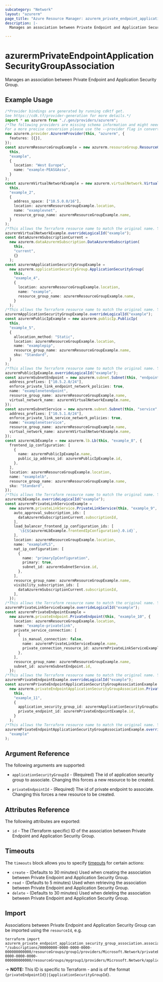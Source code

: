 ```yaml
---
subcategory: "Network"
layout: "azurerm"
page_title: "Azure Resource Manager: azurerm_private_endpoint_application_security_group_association"
description: |-
  Manages an association between Private Endpoint and Application Security Group.

---
```


# azurermPrivateEndpointApplicationSecurityGroupAssociation

Manages an association between Private Endpoint and Application Security Group.

## Example Usage

```typescript
/*Provider bindings are generated by running cdktf get.
See https://cdk.tf/provider-generation for more details.*/
import * as azurerm from "./.gen/providers/azurerm";
/*The following providers are missing schema information and might need manual adjustments to synthesize correctly: azurerm.
For a more precise conversion please use the --provider flag in convert.*/
new azurerm.provider.AzurermProvider(this, "azurerm", {
  features: [{}],
});
const azurermResourceGroupExample = new azurerm.resourceGroup.ResourceGroup(
  this,
  "example",
  {
    location: "West Europe",
    name: "example-PEASGAsso",
  }
);
const azurermVirtualNetworkExample = new azurerm.virtualNetwork.VirtualNetwork(
  this,
  "example_2",
  {
    address_space: ["10.5.0.0/16"],
    location: azurermResourceGroupExample.location,
    name: "examplevnet",
    resource_group_name: azurermResourceGroupExample.name,
  }
);
/*This allows the Terraform resource name to match the original name. You can remove the call if you don't need them to match.*/
azurermVirtualNetworkExample.overrideLogicalId("example");
const dataAzurermSubscriptionCurrent =
  new azurerm.dataAzurermSubscription.DataAzurermSubscription(
    this,
    "current",
    {}
  );
const azurermApplicationSecurityGroupExample =
  new azurerm.applicationSecurityGroup.ApplicationSecurityGroup(
    this,
    "example_4",
    {
      location: azurermResourceGroupExample.location,
      name: "example",
      resource_group_name: azurermResourceGroupExample.name,
    }
  );
/*This allows the Terraform resource name to match the original name. You can remove the call if you don't need them to match.*/
azurermApplicationSecurityGroupExample.overrideLogicalId("example");
const azurermPublicIpExample = new azurerm.publicIp.PublicIp(
  this,
  "example_5",
  {
    allocation_method: "Static",
    location: azurermResourceGroupExample.location,
    name: "examplepip",
    resource_group_name: azurermResourceGroupExample.name,
    sku: "Standard",
  }
);
/*This allows the Terraform resource name to match the original name. You can remove the call if you don't need them to match.*/
azurermPublicIpExample.overrideLogicalId("example");
const azurermSubnetEndpoint = new azurerm.subnet.Subnet(this, "endpoint", {
  address_prefixes: ["10.5.2.0/24"],
  enforce_private_link_endpoint_network_policies: true,
  name: "examplenetendpoint",
  resource_group_name: azurermResourceGroupExample.name,
  virtual_network_name: azurermVirtualNetworkExample.name,
});
const azurermSubnetService = new azurerm.subnet.Subnet(this, "service", {
  address_prefixes: ["10.5.1.0/24"],
  enforce_private_link_service_network_policies: true,
  name: "examplenetservice",
  resource_group_name: azurermResourceGroupExample.name,
  virtual_network_name: azurermVirtualNetworkExample.name,
});
const azurermLbExample = new azurerm.lb.Lb(this, "example_8", {
  frontend_ip_configuration: [
    {
      name: azurermPublicIpExample.name,
      public_ip_address_id: azurermPublicIpExample.id,
    },
  ],
  location: azurermResourceGroupExample.location,
  name: "examplelb",
  resource_group_name: azurermResourceGroupExample.name,
  sku: "Standard",
});
/*This allows the Terraform resource name to match the original name. You can remove the call if you don't need them to match.*/
azurermLbExample.overrideLogicalId("example");
const azurermPrivateLinkServiceExample =
  new azurerm.privateLinkService.PrivateLinkService(this, "example_9", {
    auto_approval_subscription_ids: [
      dataAzurermSubscriptionCurrent.subscriptionId,
    ],
    load_balancer_frontend_ip_configuration_ids: [
      `\${${azurermLbExample.frontendIpConfiguration}.0.id}`,
    ],
    location: azurermResourceGroupExample.location,
    name: "examplePLS",
    nat_ip_configuration: [
      {
        name: "primaryIpConfiguration",
        primary: true,
        subnet_id: azurermSubnetService.id,
      },
    ],
    resource_group_name: azurermResourceGroupExample.name,
    visibility_subscription_ids: [
      dataAzurermSubscriptionCurrent.subscriptionId,
    ],
  });
/*This allows the Terraform resource name to match the original name. You can remove the call if you don't need them to match.*/
azurermPrivateLinkServiceExample.overrideLogicalId("example");
const azurermPrivateEndpointExample =
  new azurerm.privateEndpoint.PrivateEndpoint(this, "example_10", {
    location: azurermResourceGroupExample.location,
    name: "example-privatelink",
    private_service_connection: [
      {
        is_manual_connection: false,
        name: azurermPrivateLinkServiceExample.name,
        private_connection_resource_id: azurermPrivateLinkServiceExample.id,
      },
    ],
    resource_group_name: azurermResourceGroupExample.name,
    subnet_id: azurermSubnetEndpoint.id,
  });
/*This allows the Terraform resource name to match the original name. You can remove the call if you don't need them to match.*/
azurermPrivateEndpointExample.overrideLogicalId("example");
const azurermPrivateEndpointApplicationSecurityGroupAssociationExample =
  new azurerm.privateEndpointApplicationSecurityGroupAssociation.PrivateEndpointApplicationSecurityGroupAssociation(
    this,
    "example_11",
    {
      application_security_group_id: azurermApplicationSecurityGroupExample.id,
      private_endpoint_id: azurermPrivateEndpointExample.id,
    }
  );
/*This allows the Terraform resource name to match the original name. You can remove the call if you don't need them to match.*/
azurermPrivateEndpointApplicationSecurityGroupAssociationExample.overrideLogicalId(
  "example"
);

```

## Argument Reference

The following arguments are supported:

*   `applicationSecurityGroupId` - (Required) The id of application security group to associate. Changing this forces a new resource to be created.

*   `privateEndpointId` - (Required) The id of private endpoint to associate. Changing this forces a new resource to be created.

## Attributes Reference

The following attributes are exported:

* `id` - The (Terraform specific) ID of the association between Private Endpoint and Application Security Group.

## Timeouts

The `timeouts` block allows you to specify [timeouts](https://www.terraform.io/language/resources/syntax#operation-timeouts) for certain actions:

* `create` - (Defaults to 30 minutes) Used when creating the association between Private Endpoint and Application Security Group.
* `read` - (Defaults to 5 minutes) Used when retrieving the association between Private Endpoint and Application Security Group.
* `delete` - (Defaults to 30 minutes) Used when deleting the association between Private Endpoint and Application Security Group.

## Import

Associations between Private Endpoint and Application Security Group can be imported using the `resourceId`, e.g.

```console
terraform import azurerm_private_endpoint_application_security_group_association.association1 "/subscriptions/00000000-0000-0000-0000-000000000000/resourceGroups/group1/providers/Microsoft.Network/privateEndpoints/endpoints1|/subscriptions/00000000-0000-0000-0000-000000000000/resourceGroups/mygroup1/providers/Microsoft.Network/applicationSecurityGroups/securityGroup1",
```

\-> **NOTE:** This ID is specific to Terraform - and is of the format `{privateEndpointId}|{applicationSecurityGroupId}`.
